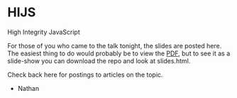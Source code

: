 HIJS
====

High Integrity JavaScript

For those of you who came to the talk tonight, the slides are posted here. The easiest thing to do would probably be to view the [PDF](high-integrity.pdf), but to see it as a slide-show you can download the repo and look at slides.html.

Check back here for postings to articles on the topic.

- Nathan
